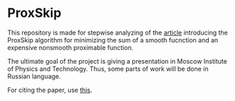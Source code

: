 # ProxSkip
This repository is made for stepwise analyzing of the [article](https://proceedings.mlr.press/v162/mishchenko22b.html) 
introducing the ProxSkip algorithm for minimizing the sum of a smooth fucnction and an expensive nonsmooth proximable function.

The ultimate goal of the project is giving a presentation in Moscow Institute of Physics and Technology. Thus, some parts of work will be done in Russian language.

For citing the paper, use [this](https://github.com/KseniyaShestakova/ProxSkip/blob/main/citation.bib).



